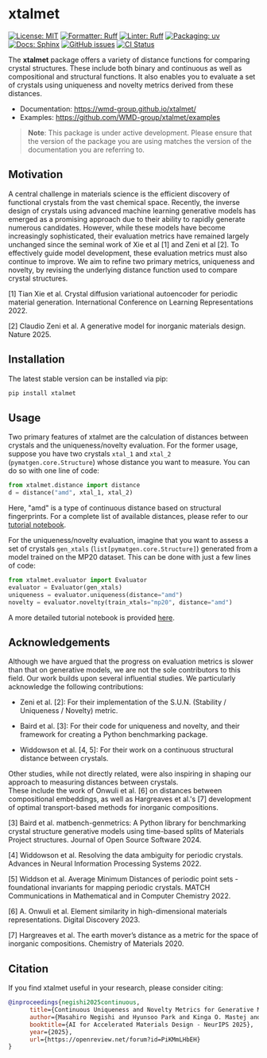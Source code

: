 # xtalmet
[![License: MIT](https://img.shields.io/badge/license-MIT-yellow.svg)](https://opensource.org/licenses/MIT)
[![Formatter: Ruff](https://img.shields.io/badge/formatter-Ruff-D7FF64.svg?logo=ruff)](https://docs.astral.sh/ruff/)
[![Linter: Ruff](https://img.shields.io/badge/linter-Ruff-D7FF64.svg?logo=ruff)](https://docs.astral.sh/ruff/)
[![Packaging: uv](https://img.shields.io/badge/packaging-uv-DE5FE9.svg?logo=uv)](https://docs.astral.sh/uv/)
[![Docs: Sphinx](https://img.shields.io/badge/docs-Sphinx-000000.svg?logo=sphinx)](https://www.sphinx-doc.org/en/master/index.html)
[![GitHub issues](https://img.shields.io/github/issues-raw/WMD-Group/xtalmet)](https://github.com/WMD-group/xtalmet/issues)
[![CI Status](https://github.com/WMD-group/xtalmet/actions/workflows/sphinx.yml/badge.svg)](https://github.com/WMD-group/xtalmet/actions/workflows/sphinx.yml)

The **xtalmet** package offers a variety of distance functions for comparing crystal structures. 
These include both binary and continuous as well as compositional and structural functions. 
It also enables you to evaluate a set of crystals using uniqueness and novelty metrics derived from these distances.

- Documentation: https://wmd-group.github.io/xtalmet/
- Examples: https://github.com/WMD-group/xtalmet/examples

> **Note**: This package is under active development. Please ensure that the version of the package you are using matches the version of the documentation you are referring to.

## Motivation
A central challenge in materials science is the efficient discovery of functional crystals from the vast chemical space. 
Recently, the inverse design of crystals using advanced machine learning generative models has emerged as a promising approach due to their ability to rapidly generate numerous candidates. 
However, while these models have become increasingly sophisticated, their evaluation metrics have remained largely unchanged since the seminal work of Xie et al [1] and Zeni et al [2]. 
To effectively guide model development, these evaluation metrics must also continue to improve. 
We aim to refine two primary metrics, uniqueness and novelty, by revising the underlying distance function used to compare crystal structures.

[1] Tian Xie et al. Crystal diffusion variational autoencoder for periodic material generation. International Conference on Learning Representations 2022.

[2] Claudio Zeni et al. A generative model for inorganic materials design. Nature 2025.

## Installation
The latest stable version can be installed via pip:
```bash
pip install xtalmet
```

## Usage
Two primary features of xtalmet are the calculation of distances between crystals and the uniqueness/novelty evaluation.
For the former usage, suppose you have two crystals `xtal_1` and `xtal_2` (`pymatgen.core.Structure`) whose distance you want to measure.
You can do so with one line of code:
```python
from xtalmet.distance import distance
d = distance("amd", xtal_1, xtal_2)
```
Here, "amd" is a type of continuous distance based on structural fingerprints.
For a complete list of available distances, please refer to our [tutorial notebook](https://github.com/WMD-group/xtalmet/blob/main/examples/tutorial.ipynb).

For the uniqueness/novelty evaluation, imagine that you want to assess a set of crystals `gen_xtals` (`list[pymatgen.core.Structure]`) generated from a model trained on the MP20 dataset.
This can be done with just a few lines of code:
```python
from xtalmet.evaluator import Evaluator
evaluator = Evaluator(gen_xtals)
uniqueness = evaluator.uniqueness(distance="amd")
novelty = evaluator.novelty(train_xtals="mp20", distance="amd")
```
A more detailed tutorial notebook is provided [here](https://github.com/WMD-group/xtalmet/blob/main/examples/tutorial.ipynb).

## Acknowledgements
Although we have argued that the progress on evaluation metrics is slower than that on generative models, we are not the sole contributors to this field. 
Our work builds upon several influential studies. 
We particularly acknowledge the following contributions:

- Zeni et al. [2]: For their implementation of the S.U.N. (Stability / Uniqueness / Novelty) metric.

- Baird et al. [3]: For their code for uniqueness and novelty, and their framework for creating a Python benchmarking package.

- Widdowson et al. [4, 5]: For their work on a continuous structural distance between crystals.

Other studies, while not directly related, were also inspiring in shaping our approach to measuring distances between crystals.  
These include the work of Onwuli et al. [6] on distances between compositional embeddings, as well as Hargreaves et al.'s [7] development of optimal transport-based methods for inorganic compositions.

[3] Baird et al. matbench-genmetrics: A Python library for benchmarking crystal structure generative models using time-based splits of Materials Project structures. Journal of Open Source Software 2024.

[4] Widdowson et al. Resolving the data ambiguity for periodic crystals. Advances in Neural Information Processing Systems 2022.

[5] Widdson et al. Average Minimum Distances of periodic point sets - foundational invariants for mapping periodic crystals. MATCH Communications in Mathematical and in Computer Chemistry 2022.

[6] A. Onwuli et al. Element similarity in high-dimensional materials representations. Digital Discovery 2023.


[7] Hargreaves et al. The earth mover’s distance as a metric for the space of inorganic compositions. Chemistry of Materials 2020.

## Citation
If you find xtalmet useful in your research, please consider citing:
```bibtex
@inproceedings{negishi2025continuous,
      title={Continuous Uniqueness and Novelty Metrics for Generative Modeling of Inorganic Crystals},
      author={Masahiro Negishi and Hyunsoo Park and Kinga O. Mastej and Aron Walsh},
      booktitle={AI for Accelerated Materials Design - NeurIPS 2025},
      year={2025},
      url={https://openreview.net/forum?id=PiKMmLHbEH}
}
```